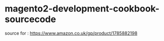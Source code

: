 # magento2-development-cookbook-sourcecode
source for : https://www.amazon.co.uk/gp/product/1785882198
